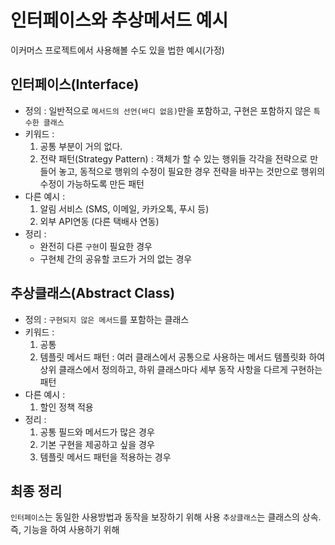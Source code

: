 # 인터페이스와 추상메서드 예시
이커머스 프로젝트에서 사용해볼 수도 있을 법한 예시(가정)
## 인터페이스(Interface)
- 정의 : 일반적으로 `메서드의 선언(바디 없음)`만을 포함하고, 구현은 포함하지 않은 `특수한 클래스`
- 키워드 : 
  1. 공통 부분이 거의 없다.
  2. 전략 패턴(Strategy Pattern) : 객체가 할 수 있는 행위들 각각을 전략으로 만들어 놓고, 동적으로 행위의 수정이 필요한 경우 전략을 바꾸는 것만으로 행위의 수정이 가능하도록 만든 패턴
- 다른 예시 :
  1. 알림 서비스 (SMS, 이메일, 카카오톡, 푸시 등)
  2. 외부 API연동 (다른 택배사 연동)
- 정리 : 
  - 완전히 다른 `구현`이 필요한 경우
  - 구현체 간의 공유할 코드가 거의 없는 경우

## 추상클래스(Abstract Class)
- 정의 : `구현되지 않은 메서드`를 포함하는 클래스
- 키워드 : 
  1. 공통
  2. 템플릿 메서드 패턴 : 여러 클래스에서 공통으로 사용하는 메서드 템플릿화 하여 상위 클래스에서 정의하고, 하위 클래스마다 세부 동작 사항을 다르게 구현하는 패턴
- 다른 예시 :
  1. 할인 정책 적용
- 정리 :
  1. 공통 필드와 메서드가 많은 경우
  2. 기본 구현을 제공하고 싶을 경우
  3. 템플릿 메서드 패턴을 적용하는 경우

## 최종 정리
`인터페이스`는 동일한 사용방법과 동작을 보장하기 위해 사용
`추상클래스`는 클래스의 상속. 즉, 기능을 하여 사용하기 위해 